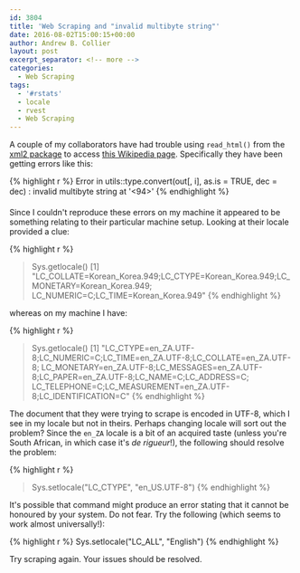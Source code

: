 ```yaml
---
id: 3804
title: 'Web Scraping and "invalid multibyte string"'
date: 2016-08-02T15:00:15+00:00
author: Andrew B. Collier
layout: post
excerpt_separator: <!-- more -->
categories:
  - Web Scraping
tags:
  - '#rstats'
  - locale
  - rvest
  - Web Scraping
---
```

A couple of my collaborators have had trouble using `read_html()` from the [xml2 package](https://cran.r-project.org/web/packages/xml2/index.html) to access [this Wikipedia page](https://en.wikipedia.org/wiki/List_of_countries_by_population_(United_Nations)). <!-- more --> Specifically they have been getting errors like this:

{% highlight r %}
Error in utils::type.convert(out[, i], as.is = TRUE, dec = dec) :
  invalid multibyte string at '<e2><94>'
{% endhighlight %}

Since I couldn't reproduce these errors on my machine it appeared to be something relating to their particular machine setup. Looking at their locale provided a clue:

{% highlight r %}
> Sys.getlocale()
[1] "LC_COLLATE=Korean_Korea.949;LC_CTYPE=Korean_Korea.949;LC_MONETARY=Korean_Korea.949;
LC_NUMERIC=C;LC_TIME=Korean_Korea.949"
{% endhighlight %}

whereas on my machine I have:

{% highlight r %}
> Sys.getlocale()
[1] "LC_CTYPE=en_ZA.UTF-8;LC_NUMERIC=C;LC_TIME=en_ZA.UTF-8;LC_COLLATE=en_ZA.UTF-8;
LC_MONETARY=en_ZA.UTF-8;LC_MESSAGES=en_ZA.UTF-8;LC_PAPER=en_ZA.UTF-8;LC_NAME=C;LC_ADDRESS=C;
LC_TELEPHONE=C;LC_MEASUREMENT=en_ZA.UTF-8;LC_IDENTIFICATION=C"
{% endhighlight %}

The document that they were trying to scrape is encoded in UTF-8, which I see in my locale but not in theirs. Perhaps changing locale will sort out the problem? Since the `en_ZA` locale is a bit of an acquired taste (unless you're South African, in which case it's _de rigueur_!), the following should resolve the problem:

{% highlight r %}
> Sys.setlocale("LC_CTYPE", "en_US.UTF-8")
{% endhighlight %}

It's possible that command might produce an error stating that it cannot be honoured by your system. Do not fear. Try the following (which seems to work almost universally!):

{% highlight r %}
Sys.setlocale("LC_ALL", "English")
{% endhighlight %}

Try scraping again. Your issues should be resolved.
